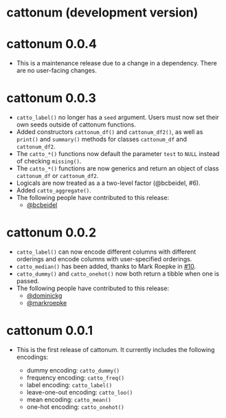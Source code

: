 # cattonum (development version)

# cattonum 0.0.4

* This is a maintenance release due to a change in a dependency.  There are no user-facing changes.

# cattonum 0.0.3

* `catto_label()` no longer has a `seed` argument.  Users must now set their own seeds outside of cattonum functions.
* Added constructors `cattonum_df()` and `cattonum_df2()`, as well as `print()` and `summary()` methods for classes `cattonum_df` and `cattonum_df2`.
* The `catto_*()` functions now default the parameter `test` to `NULL` instead of checking `missing()`.
* The `catto_*()` functions are now generics and return an object of class `cattonum_df` or `cattonum_df2`.
* Logicals are now treated as a a two-level factor (@bcbeidel, #6).
* Added `catto_aggregate()`.
* The following people have contributed to this release:
    * [@bcbeidel](https://github.com/bcbeidel)

# cattonum 0.0.2

* `catto_label()` can now encode different columns with different orderings and encode columns with user-specified orderings.
* `catto_median()` has been added, thanks to Mark Roepke in [#10](https://github.com/bfgray3/cattonum/pull/10).
* `catto_dummy()` and `catto_onehot()` now both return a tibble when one is passed.
* The following people have contributed to this release:
    * [@dominickg](https://github.com/dominickg)
    * [@markroepke](https://github.com/markroepke)

# cattonum 0.0.1

* This is the first release of cattonum.  It currently includes the following encodings:

  * dummy encoding: `catto_dummy()`
  * frequency encoding: `catto_freq()`
  * label encoding: `catto_label()`
  * leave-one-out encoding: `catto_loo()`
  * mean encoding: `catto_mean()`
  * one-hot encoding: `catto_onehot()`
